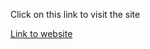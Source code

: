 Click on this link to visit the site

[Link to website](https://rajiv-paul.github.io/To-Do-List-website/)
